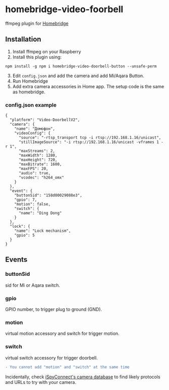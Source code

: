 # homebridge-video-foorbell

ffmpeg plugin for [Homebridge](https://github.com/nfarina/homebridge)

## Installation

1. Install ffmpeg on your Raspberry
2. Install this plugin using:

```
npm install -g npm i homebridge-video-doorbell-button --unsafe-perm
```

3. Edit `config.json` and add the camera and add Mi/Aqara Button.
4. Run Homebridge
5. Add extra camera accessories in Home app. The setup code is the same as homebridge.

### config.json example

```
{
  "platform": "Video-DoorbellV2",
  "camera": {
    "name": "Домофон",
    "videoConfig": {
      "source": "-rtsp_transport tcp -i rtsp://192.168.1.16/unicast",
      "stillImageSource": "-i rtsp://192.168.1.16/unicast -vframes 1 -r 1",
      "maxStreams": 2,
      "maxWidth": 1280,
      "maxHeight": 720,
      "maxBitrate": 1600,
      "maxFPS": 20,
      "audio": true,
      "vcodec": "h264_omx"
    }
  },
  "event": {
    "buttonSid": "158d00029088e3",
    "gpio": 7,
    "motion": false,
    "switch": {
      "name": "Ding Dong"
    }
  },
  "lock": {
    "name": "Lock mechanism",
    "gpio": 5
  }
}
```

## Events

### buttonSid

sid for Mi or Aqara switch.

### gpio

GPIO number, to trigger plug to ground (GND).

### motion

virtual motion accessory and switch for trigger motion.

### switch

virtual switch accessory for trigger doorbell.

```diff
- You cannot add "motion" and "switch" at the same time
```

Incidentally, check [iSpyConnect's camera database](https://www.ispyconnect.com/sources.aspx) to find likely protocols and URLs to try with your camera.
